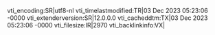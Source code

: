 vti_encoding:SR|utf8-nl
vti_timelastmodified:TR|03 Dec 2023 05:23:06 -0000
vti_extenderversion:SR|12.0.0.0
vti_cacheddtm:TX|03 Dec 2023 05:23:06 -0000
vti_filesize:IR|2970
vti_backlinkinfo:VX|
